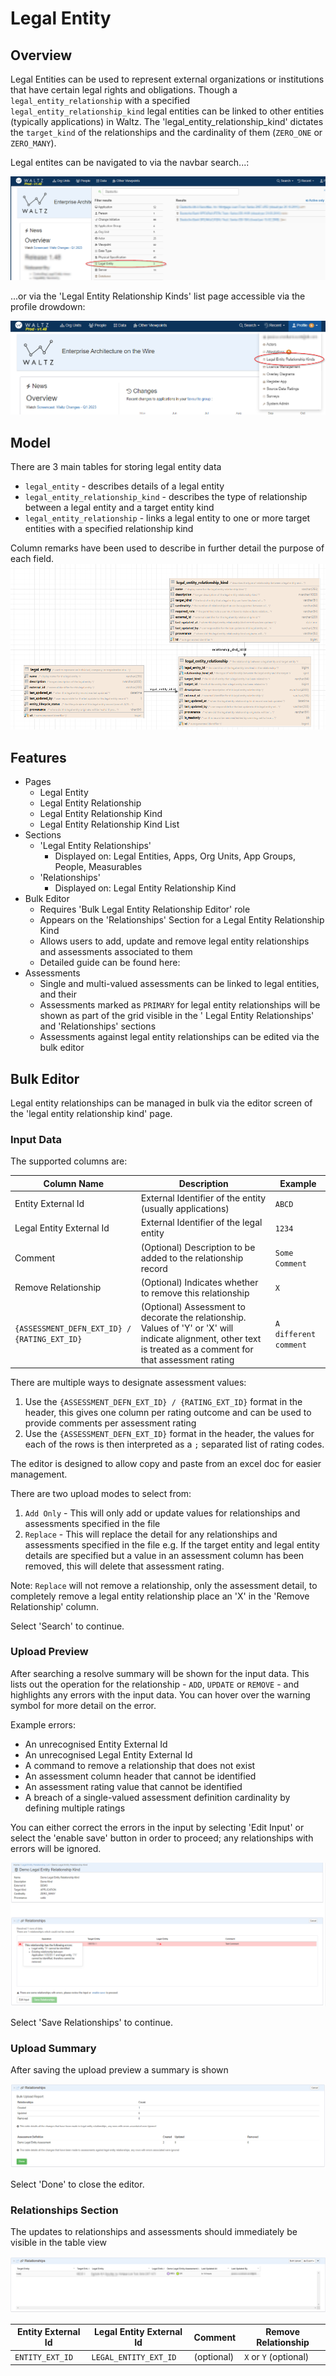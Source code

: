 # Legal Entity

## Overview

Legal Entities can be used to represent external organizations or institutions that have certain legal rights and
obligations.
Though a `legal_entity_relationship` with a specified `legal_entity_relationship_kind` legal entities can be linked to
other entities (typically applications) in Waltz.
The 'legal_entity_relationship_kind' dictates the `target_kind` of the relationships and the cardinality of
them (`ZERO_ONE` or `ZERO_MANY`).

Legal entites can be navigated to via the navbar search...:

![Search](images/legal_entity_search.png)

...or via the 'Legal Entity Relationship Kinds' list page accessible via the profile drowdown:

![List View](images/dropdown_to_list_view.png)

## Model

There are 3 main tables for storing legal entity data

- `legal_entity` - describes details of a legal entity
- `legal_entity_relationship_kind` - describes the type of relationship between a legal entity and a target entity kind
- `legal_entity_relationship` - links a legal entity to one or more target entities with a specified relationship kind

Column remarks have been used to describe in further detail the purpose of each field.
![Model](images/legal_entity_model.png)

## Features

- Pages
    - Legal Entity
    - Legal Entity Relationship
    - Legal Entity Relationship Kind
    - Legal Entity Relationship Kind List
- Sections
    - 'Legal Entity Relationships'
        - Displayed on: Legal Entities, Apps, Org Units, App Groups, People, Measurables
    - 'Relationships'
        - Displayed on: Legal Entity Relationship Kind
- Bulk Editor
    - Requires 'Bulk Legal Entity Relationship Editor' role
    - Appears on the 'Relationships' Section for a Legal Entity Relationship Kind
    - Allows users to add, update and remove legal entity relationships and assessments associated to them
    - Detailed guide can be found here:
- Assessments
    - Single and multi-valued assessments can be linked to legal entities, and their
    - Assessments marked as `PRIMARY` for legal entity relationships will be shown as part of the grid visible in the '
      Legal Entity Relationships' and 'Relationships' sections
    - Assessments against legal entity relationships can be edited via the bulk editor

## Bulk Editor

Legal entity relationships can be managed in bulk via the editor screen of the 'legal entity relationship kind' page.

### Input Data

The supported columns are:

| Column Name                                  | Description                                                                                                                                                     | Example               |
|----------------------------------------------|-----------------------------------------------------------------------------------------------------------------------------------------------------------------|-----------------------|
| Entity External Id                           | External Identifier of the entity (usually applications)                                                                                                        | `ABCD`                |
| Legal Entity External Id                     | External Identifier of the legal entity                                                                                                                         | `1234`                |
| Comment                                      | (Optional) Description to be added to the relationship record                                                                                                   | `Some Comment`        |
| Remove Relationship                          | (Optional) Indicates whether to remove this relationship                                                                                                        | `X`                   |
| `{ASSESSMENT_DEFN_EXT_ID} / {RATING_EXT_ID}` | (Optional) Assessment to decorate the relationship. Values of 'Y' or 'X' will indicate alignment, other text is treated as a comment for that assessment rating | `A different comment` |

There are multiple ways to designate assessment values:

1) Use the `{ASSESSMENT_DEFN_EXT_ID} / {RATING_EXT_ID}` format in the header, this gives one column per rating outcome
   and can be used to provide comments per assessment rating
2) Use the `{ASSESSMENT_DEFN_EXT_ID}` format in the header, the values for each of the rows is then interpreted as a `;`
   separated list of rating codes.

The editor is designed to allow copy and paste from an excel doc for easier management.

There are two upload modes to select from:

1) `Add Only` - This will only add or update values for relationships and assessments specified in the file
2) `Replace` - This will replace the detail for any relationships and assessments specified in the file e.g. If the
   target entity and legal entity details are specified but a value in an assessment column has been removed, this will
   delete that assessment rating.

Note: `Replace` will not remove a relationship, only the assessment detail, to completely remove a legal entity
relationship place an 'X' in the 'Remove Relationship' column.

Select 'Search' to continue.

### Upload Preview

After searching a resolve summary will be shown for the input data.
This lists out the operation for the relationship - `ADD`, `UPDATE` or `REMOVE` - and highlights any errors with the
input data.
You can hover over the warning symbol for more detail on the error.

Example errors:

- An unrecognised Entity External Id
- An unrecognised Legal Entity External Id
- A command to remove a relationship that does not exist
- An assessment column header that cannot be identified
- An assessment rating value that cannot be identified
- A breach of a single-valued assessment definition cardinality by defining multiple ratings

You can either correct the errors in the input by selecting 'Edit Input' or select the 'enable save' button in order to
proceed; any relationships with errors will be ignored.

![Upload Preview](images/upload_preview.png)

Select 'Save Relationships' to continue.

### Upload Summary

After saving the upload preview a summary is shown

![Upload Summary](images/upload_summary_result.png)

Select 'Done' to close the editor.

### Relationships Section

The updates to relationships and assessments should immediately be visible in the table view

![Assessments Table](images/le_rel_assessment_table.png)

| Entity External Id | Legal Entity External Id | Comment    | Remove Relationship   |
|--------------------|--------------------------|------------|-----------------------|
| `ENTITY_EXT_ID`    | `LEGAL_ENTITY_EXT_ID`    | (optional) | `X` or `Y` (optional) |